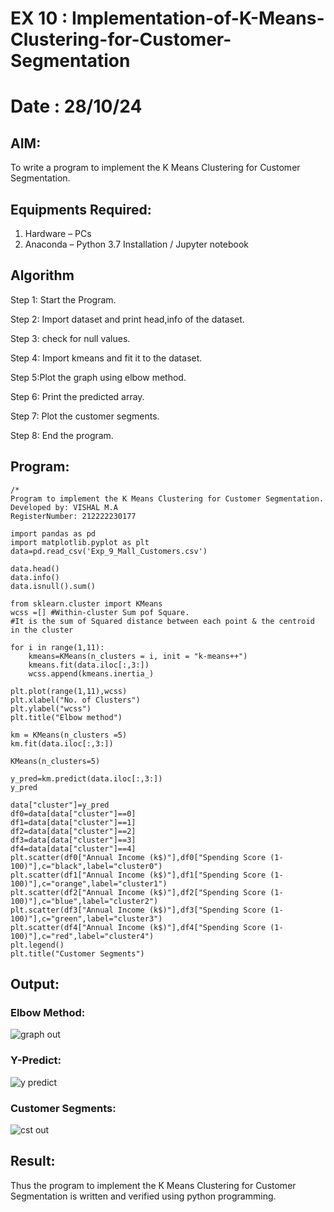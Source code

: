 # EX 10 :  Implementation-of-K-Means-Clustering-for-Customer-Segmentation
# Date : 28/10/24
## AIM:
To write a program to implement the K Means Clustering for Customer Segmentation.

## Equipments Required:
1. Hardware – PCs
2. Anaconda – Python 3.7 Installation / Jupyter notebook

## Algorithm

Step 1: Start the Program.

Step 2: Import dataset and print head,info of the dataset.

Step 3: check for null values.

Step 4: Import kmeans and fit it to the dataset.

Step 5:Plot the graph using elbow method.

Step 6: Print the predicted array.

Step 7: Plot the customer segments.

Step 8: End the program.
## Program:
```
/*
Program to implement the K Means Clustering for Customer Segmentation.
Developed by: VISHAL M.A
RegisterNumber: 212222230177

import pandas as pd
import matplotlib.pyplot as plt
data=pd.read_csv('Exp_9_Mall_Customers.csv')

data.head()
data.info()
data.isnull().sum()

from sklearn.cluster import KMeans
wcss =[] #Within-cluster Sum pof Square.
#It is the sum of Squared distance between each point & the centroid in the cluster

for i in range(1,11):
    kmeans=KMeans(n_clusters = i, init = "k-means++")
    kmeans.fit(data.iloc[:,3:])
    wcss.append(kmeans.inertia_)

plt.plot(range(1,11),wcss)
plt.xlabel("No. of Clusters")
plt.ylabel("wcss")
plt.title("Elbow method")

km = KMeans(n_clusters =5)
km.fit(data.iloc[:,3:])

KMeans(n_clusters=5)

y_pred=km.predict(data.iloc[:,3:])
y_pred

data["cluster"]=y_pred
df0=data[data["cluster"]==0]
df1=data[data["cluster"]==1]
df2=data[data["cluster"]==2]
df3=data[data["cluster"]==3]
df4=data[data["cluster"]==4]
plt.scatter(df0["Annual Income (k$)"],df0["Spending Score (1-100)"],c="black",label="cluster0")
plt.scatter(df1["Annual Income (k$)"],df1["Spending Score (1-100)"],c="orange",label="cluster1")
plt.scatter(df2["Annual Income (k$)"],df2["Spending Score (1-100)"],c="blue",label="cluster2")
plt.scatter(df3["Annual Income (k$)"],df3["Spending Score (1-100)"],c="green",label="cluster3")
plt.scatter(df4["Annual Income (k$)"],df4["Spending Score (1-100)"],c="red",label="cluster4")
plt.legend()
plt.title("Customer Segments")
```

## Output:
### Elbow Method:
![graph out](https://github.com/user-attachments/assets/e2152372-e655-4805-81a9-67ac80481b58)


### Y-Predict:
![y predict](https://github.com/user-attachments/assets/b16d4088-ece6-42b8-842d-f4bb64329022)


### Customer Segments:
![cst out](https://github.com/user-attachments/assets/68d2e1c7-064c-49a7-947e-32b6fce58668)


## Result:
Thus the program to implement the K Means Clustering for Customer Segmentation is written and verified using python programming.
